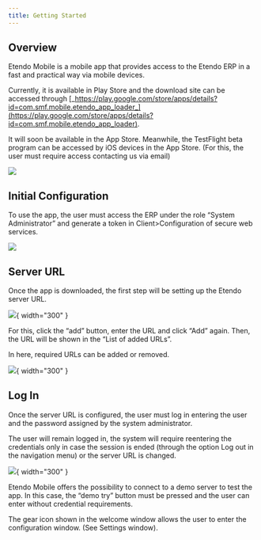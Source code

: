 ```yaml
---
title: Getting Started
---
```


## Overview

Etendo Mobile is a mobile app that provides access to the Etendo ERP in a fast and practical way via mobile devices.

Currently, it is available in Play Store and the download site can be accessed through [_https://play.google.com/store/apps/details?id=com.smf.mobile.etendo_app_loader_](https://play.google.com/store/apps/details?id=com.smf.mobile.etendo_app_loader).

It will soon be available in the App Store. Meanwhile, the TestFlight beta program can be accessed by iOS devices in the App Store. (For this, the user must require access contacting us via email)

![](/docs/assets/products/etendo-mobile/user-interface/EtendoPlayStore.png)

## **Initial Configuration**

To use the app, the user must access the ERP under the role “System Administrator” and generate a token in Client>Configuration of secure web services.

![](/docs/assets/drive/FsABaJyI_6qxEtcAclALLbHXvoZbuMyyj9Md6M4_7ohvisQ3GVMEjCX05xjdPzRmvgcNqbMku306aaQTxrh34HckHZHBnXcy9iOXQypHsJSGLroa2lGI4Mzr_qPEOiWVc7JYEEGl.png)

## **Server URL**

Once the app is downloaded, the first step will be setting up the Etendo server URL.

![](/docs/assets/drive/gH4RGzqc_72n4XWPI8mNHG0J8Mxp_jcKD4I5csUf8tuyV0dIUhM1sG50ktUbaMrJvWglv0QblwuOnuLN0a5H_65imaA9rvoVFytd_-E_muFqu75sArDh0p83uhoy69PBfFBJDwgM.png){ width="300" }

For this, click the “add” button, enter the URL and click “Add” again. Then, the URL will be shown in the “List of added URLs”.

In here, required URLs can be added or removed.

![](/docs/assets/drive/ce_B9g3PQBbKIIpK84yrPJ95st1kr-hLP8ugK7qNnebal__mCMGLa3Aj1GRl_7lS1FcScSQOND58bQAD-pxehF0YU4Y07rugGwtjKLeNmUb1oJVDlDlff2TLDUbBDyUCL0W8RzWs.png){ width="300" }

## **Log In**

Once the server URL is configured, the user must log in entering the user and the password assigned by the system administrator.

The user will remain logged in, the system will require reentering the credentials only in case the session is ended (through the option Log out in the navigation menu) or the server URL is changed.

![](/docs/assets/drive/VXtAkTh3KVGdFCAClZ5kd0SdS3Ae196dKgP1538Fv4QPd2YyMFlfhJ-K7ZVhbatP6cI78MQW4fEGIpZ7xDg_i0qAAxBjnx-2iamqlQn-mvstx-yBIp94JqFnkZ0s_9hRMuwyzClT.png){ width="300" }

Etendo Mobile offers the possibility to connect to a demo server to test the app. In this case, the “demo try” button must be pressed and the user can enter without credential requirements.

The gear icon shown in the welcome window allows the user to enter the configuration window. (See Settings window).
